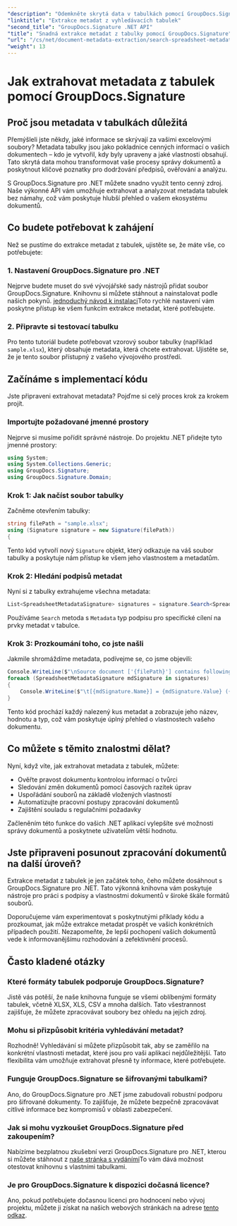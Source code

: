 ```yaml
---
"description": "Odemkněte skrytá data v tabulkách pomocí GroupDocs.Signature pro .NET. Snadno extrahujte metadata pro zlepšení správy dokumentů a rozhodování."
"linktitle": "Extrakce metadat z vyhledávacích tabulek"
"second_title": "GroupDocs.Signature .NET API"
"title": "Snadná extrakce metadat z tabulky pomocí GroupDocs.Signature"
"url": "/cs/net/document-metadata-extraction/search-spreadsheet-metadata-extraction/"
"weight": 13
---
```


# Jak extrahovat metadata z tabulek pomocí GroupDocs.Signature

## Proč jsou metadata v tabulkách důležitá

Přemýšleli jste někdy, jaké informace se skrývají za vašimi excelovými soubory? Metadata tabulky jsou jako pokladnice cenných informací o vašich dokumentech – kdo je vytvořil, kdy byly upraveny a jaké vlastnosti obsahují. Tato skrytá data mohou transformovat vaše procesy správy dokumentů a poskytnout klíčové poznatky pro dodržování předpisů, ověřování a analýzu.

S GroupDocs.Signature pro .NET můžete snadno využít tento cenný zdroj. Naše výkonné API vám umožňuje extrahovat a analyzovat metadata tabulek bez námahy, což vám poskytuje hlubší přehled o vašem ekosystému dokumentů.

## Co budete potřebovat k zahájení

Než se pustíme do extrakce metadat z tabulek, ujistěte se, že máte vše, co potřebujete:

### 1. Nastavení GroupDocs.Signature pro .NET

Nejprve budete muset do své vývojářské sady nástrojů přidat soubor GroupDocs.Signature. Knihovnu si můžete stáhnout a nainstalovat podle našich pokynů. [jednoduchý návod k instalaci](https://tutorials.groupdocs.com/signature/net/)Toto rychlé nastavení vám poskytne přístup ke všem funkcím extrakce metadat, které potřebujete.

### 2. Připravte si testovací tabulku

Pro tento tutoriál budete potřebovat vzorový soubor tabulky (například `sample.xlsx`), který obsahuje metadata, která chcete extrahovat. Ujistěte se, že je tento soubor přístupný z vašeho vývojového prostředí.

## Začínáme s implementací kódu

Jste připraveni extrahovat metadata? Pojďme si celý proces krok za krokem projít.

### Importujte požadované jmenné prostory

Nejprve si musíme pořídit správné nástroje. Do projektu .NET přidejte tyto jmenné prostory:

```csharp
using System;
using System.Collections.Generic;
using GroupDocs.Signature;
using GroupDocs.Signature.Domain;
```

### Krok 1: Jak načíst soubor tabulky

Začněme otevřením tabulky:

```csharp
string filePath = "sample.xlsx";
using (Signature signature = new Signature(filePath))
{
```

Tento kód vytvoří nový `Signature` objekt, který odkazuje na váš soubor tabulky a poskytuje nám přístup ke všem jeho vlastnostem a metadatům.

### Krok 2: Hledání podpisů metadat

Nyní si z tabulky extrahujeme všechna metadata:

```csharp
List<SpreadsheetMetadataSignature> signatures = signature.Search<SpreadsheetMetadataSignature>(SignatureType.Metadata);
```

Používáme `Search` metoda s `Metadata` typ podpisu pro specifické cílení na prvky metadat v tabulce.

### Krok 3: Prozkoumání toho, co jste našli

Jakmile shromáždíme metadata, podívejme se, co jsme objevili:

```csharp
Console.WriteLine($"\nSource document ['{filePath}'] contains following signatures.");
foreach (SpreadsheetMetadataSignature mdSignature in signatures)
{
    Console.WriteLine($"\t[{mdSignature.Name}] = {mdSignature.Value} ({mdSignature.Type})");
}
```

Tento kód prochází každý nalezený kus metadat a zobrazuje jeho název, hodnotu a typ, což vám poskytuje úplný přehled o vlastnostech vašeho dokumentu.

## Co můžete s těmito znalostmi dělat?

Nyní, když víte, jak extrahovat metadata z tabulek, můžete:

- Ověřte pravost dokumentu kontrolou informací o tvůrci
- Sledování změn dokumentů pomocí časových razítek úprav
- Uspořádání souborů na základě vložených vlastností
- Automatizujte pracovní postupy zpracování dokumentů
- Zajištění souladu s regulačními požadavky

Začleněním této funkce do vašich .NET aplikací vylepšíte své možnosti správy dokumentů a poskytnete uživatelům větší hodnotu.

## Jste připraveni posunout zpracování dokumentů na další úroveň?

Extrakce metadat z tabulek je jen začátek toho, čeho můžete dosáhnout s GroupDocs.Signature pro .NET. Tato výkonná knihovna vám poskytuje nástroje pro práci s podpisy a vlastnostmi dokumentů v široké škále formátů souborů.

Doporučujeme vám experimentovat s poskytnutými příklady kódu a prozkoumat, jak může extrakce metadat prospět ve vašich konkrétních případech použití. Nezapomeňte, že lepší pochopení vašich dokumentů vede k informovanějšímu rozhodování a zefektivnění procesů.

## Často kladené otázky

### Které formáty tabulek podporuje GroupDocs.Signature?

Jistě vás potěší, že naše knihovna funguje se všemi oblíbenými formáty tabulek, včetně XLSX, XLS, CSV a mnoha dalších. Tato všestrannost zajišťuje, že můžete zpracovávat soubory bez ohledu na jejich zdroj.

### Mohu si přizpůsobit kritéria vyhledávání metadat?

Rozhodně! Vyhledávání si můžete přizpůsobit tak, aby se zaměřilo na konkrétní vlastnosti metadat, které jsou pro vaši aplikaci nejdůležitější. Tato flexibilita vám umožňuje extrahovat přesně ty informace, které potřebujete.

### Funguje GroupDocs.Signature se šifrovanými tabulkami?

Ano, do GroupDocs.Signature pro .NET jsme zabudovali robustní podporu pro šifrované dokumenty. To zajišťuje, že můžete bezpečně zpracovávat citlivé informace bez kompromisů v oblasti zabezpečení.

### Jak si mohu vyzkoušet GroupDocs.Signature před zakoupením?

Nabízíme bezplatnou zkušební verzi GroupDocs.Signature pro .NET, kterou si můžete stáhnout z [naše stránka s vydáními](https://releases.groupdocs.com/)To vám dává možnost otestovat knihovnu s vlastními tabulkami.

### Je pro GroupDocs.Signature k dispozici dočasná licence?

Ano, pokud potřebujete dočasnou licenci pro hodnocení nebo vývoj projektu, můžete ji získat na našich webových stránkách na adrese [tento odkaz](https://purchase.groupdocs.com/temporary-license/).
